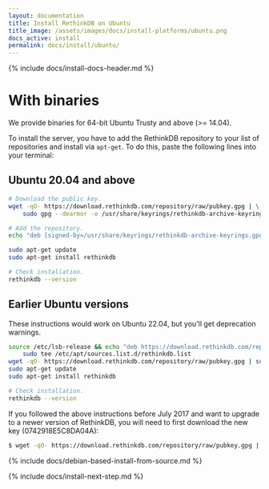 ```yaml
---
layout: documentation
title: Install RethinkDB on Ubuntu
title_image: /assets/images/docs/install-platforms/ubuntu.png
docs_active: install
permalink: docs/install/ubuntu/
---
```

{% include docs/install-docs-header.md %}

# With binaries #

We provide binaries for 64-bit Ubuntu Trusty and above (>= 14.04).

To install the server, you have to add the RethinkDB repository to
your list of repositories and install via `apt-get`. To do this, paste
the following lines into your terminal:

## Ubuntu 20.04 and above ##

```bash
# Download the public key.
wget -qO- https://download.rethinkdb.com/repository/raw/pubkey.gpg | \
    sudo gpg --dearmor -o /usr/share/keyrings/rethinkdb-archive-keyrings.gpg

# Add the repository.
echo "deb [signed-by=/usr/share/keyrings/rethinkdb-archive-keyrings.gpg] https://download.rethinkdb.com/repository/ubuntu-$(lsb_release -cs) $(lsb_release -cs) main" | sudo tee /etc/apt/sources.list.d/rethinkdb.list

sudo apt-get update
sudo apt-get install rethinkdb

# Check installation.
rethinkdb --version
```

## Earlier Ubuntu versions ##

These instructions would work on Ubuntu 22.04, but you'll get
deprecation warnings.

```bash
source /etc/lsb-release && echo "deb https://download.rethinkdb.com/repository/ubuntu-$DISTRIB_CODENAME $DISTRIB_CODENAME main" | \
    sudo tee /etc/apt/sources.list.d/rethinkdb.list
wget -qO- https://download.rethinkdb.com/repository/raw/pubkey.gpg | sudo apt-key add -
sudo apt-get update
sudo apt-get install rethinkdb

# Check installation.
rethinkdb --version
```

If you followed the above instructions before July 2017 and want to upgrade to a newer version of RethinkDB, you will need to first download the new key (0742918E5C8DA04A):

```bash
$ wget -qO- https://download.rethinkdb.com/repository/raw/pubkey.gpg | sudo apt-key add -v -
```

{% include docs/debian-based-install-from-source.md %}

{% include docs/install-next-step.md %}
